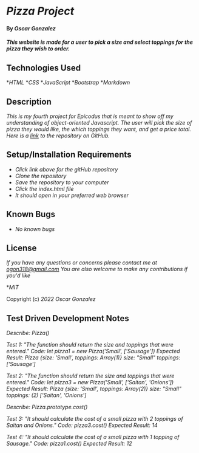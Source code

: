 # _Pizza Project_

#### By _**Oscar Gonzalez**_

#### _This website is made for a user to pick a size and select toppings for the pizza they wish to order._

## Technologies Used

*_HTML_
*_CSS_
*_JavaScript_
*_Bootstrap_
*_Markdown_

## Description

_This is my fourth project for Epicodus that is meant to show off my understanding of object-oriented Javascript. The user will pick the size of pizza they would like, the which toppings they want, and get a price total. Here is a [link](https://github.com/OLGON92/A-Pizza-My-Heart) to the repository on GitHub._

## Setup/Installation Requirements
* _Click link above for the gitHub repository_
* _Clone the repository_
* _Save the repository to your computer_
* _Click the index.html file_
* _It should open in your preferred web browser_

## Known Bugs

* _No known bugs_ 

## License

_If you have any questions or concerns please contact me at ogon318@gmail.com
You are also welcome to make any contributions if you'd like_

*_MIT_

Copyright (c) _2022_ _Oscar Gonzalez_

## Test Driven Development Notes

_Describe: Pizza()_

_Test 1: "The function should return the size and toppings that were entered."_
_Code: let pizza1 = new Pizza('Small', ['Sausage'])_
_Expected Result: Pizza {size: 'Small', toppings: Array(1)}
size: "Small"
toppings: ['Sausage']_

_Test 2: "The function should return the size and toppings that were entered."_
_Code: let pizza3 = new Pizza('Small', ['Saitan', 'Onions'])_
_Expected Result: Pizza {size: 'Small', toppings: Array(2)}
size: "Small"
toppings: (2) ['Saitan', 'Onions']_

_Describe: Pizza.prototype.cost()_

_Test 3: "It should calculate the cost of a small pizza with 2 toppings of Saitan and Onions."_
_Code: pizza3.cost()_
_Expected Result: 14_ 

_Test 4: "It should calculate the cost of a small pizza with 1 topping of Sausage."_
_Code: pizza1.cost()_
_Expected Result: 12_ 